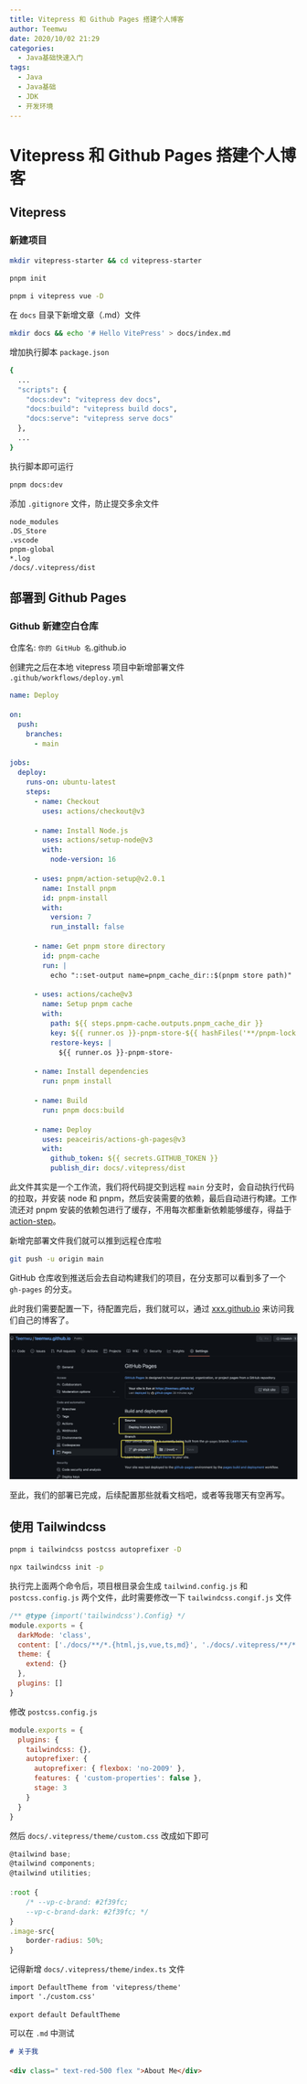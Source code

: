 ```yaml
---
title: Vitepress 和 Github Pages 搭建个人博客
author: Teemwu
date: 2020/10/02 21:29
categories:
  - Java基础快速入门
tags:
  - Java
  - Java基础
  - JDK
  - 开发环境
---
```


# Vitepress 和 Github Pages 搭建个人博客

## Vitepress

### 新建项目

```bash
mkdir vitepress-starter && cd vitepress-starter
```

```bash
pnpm init
```

```bash
pnpm i vitepress vue -D
```

在 `docs` 目录下新增文章（.md）文件

```bash
mkdir docs && echo '# Hello VitePress' > docs/index.md
```

增加执行脚本 `package.json`

```bash
{
  ...
  "scripts": {
    "docs:dev": "vitepress dev docs",
    "docs:build": "vitepress build docs",
    "docs:serve": "vitepress serve docs"
  },
  ...
}
```

执行脚本即可运行

```bash
pnpm docs:dev
```

添加 `.gitignore` 文件，防止提交多余文件

```
node_modules
.DS_Store
.vscode
pnpm-global
*.log
/docs/.vitepress/dist
```

## 部署到 Github Pages

### Github 新建空白仓库

仓库名: `你的 GitHub 名`.github.io

创建完之后在本地 vitepress 项目中新增部署文件 `.github/workflows/deploy.yml`

```yaml
name: Deploy

on:
  push:
    branches:
      - main

jobs:
  deploy:
    runs-on: ubuntu-latest
    steps:
      - name: Checkout
        uses: actions/checkout@v3

      - name: Install Node.js
        uses: actions/setup-node@v3
        with:
          node-version: 16

      - uses: pnpm/action-setup@v2.0.1
        name: Install pnpm
        id: pnpm-install
        with:
          version: 7
          run_install: false

      - name: Get pnpm store directory
        id: pnpm-cache
        run: |
          echo "::set-output name=pnpm_cache_dir::$(pnpm store path)"

      - uses: actions/cache@v3
        name: Setup pnpm cache
        with:
          path: ${{ steps.pnpm-cache.outputs.pnpm_cache_dir }}
          key: ${{ runner.os }}-pnpm-store-${{ hashFiles('**/pnpm-lock.yaml') }}
          restore-keys: |
            ${{ runner.os }}-pnpm-store-

      - name: Install dependencies
        run: pnpm install

      - name: Build
        run: pnpm docs:build

      - name: Deploy
        uses: peaceiris/actions-gh-pages@v3
        with:
          github_token: ${{ secrets.GITHUB_TOKEN }}
          publish_dir: docs/.vitepress/dist
```

此文件其实是一个工作流，我们将代码提交到远程 `main` 分支时，会自动执行代码的拉取，并安装 node 和 pnpm，然后安装需要的依赖，最后自动进行构建。工作流还对 pnpm 安装的依赖包进行了缓存，不用每次都重新依赖能够缓存，得益于 [action-step](https://github.com/pnpm/action-setup)。

新增完部署文件我们就可以推到远程仓库啦

```bash
git push -u origin main
```

GitHub 仓库收到推送后会去自动构建我们的项目，在分支那可以看到多了一个 `gh-pages` 的分支。

此时我们需要配置一下，待配置完后，我们就可以，通过 [xxx.github.io](http://xxx.github.io) 来访问我们自己的博客了。

![](../../public/imgs/2022/09/19/20220919180014.png)

至此，我们的部署已完成，后续配置那些就看文档吧，或者等我哪天有空再写。

## 使用 Tailwindcss

```bash
pnpm i tailwindcss postcss autoprefixer -D
```

```bash
npx tailwindcss init -p
```

执行完上面两个命令后，项目根目录会生成 `tailwind.config.js` 和 `postcss.config.js` 两个文件，此时需要修改一下 `tailwindcss.congif.js` 文件

```jsx
/** @type {import('tailwindcss').Config} */
module.exports = {
  darkMode: 'class',
  content: ['./docs/**/*.{html,js,vue,ts,md}', './docs/.vitepress/**/*.{html,js,vue,ts,md}'],
  theme: {
    extend: {}
  },
  plugins: []
}
```

修改 `postcss.config.js`

```jsx
module.exports = {
  plugins: {
    tailwindcss: {},
    autoprefixer: {
      autoprefixer: { flexbox: 'no-2009' },
      features: { 'custom-properties': false },
      stage: 3
    }
  }
}
```

然后 `docs/.vitepress/theme/custom.css` 改成如下即可

```jsx
@tailwind base;
@tailwind components;
@tailwind utilities;

:root {
	/* --vp-c-brand: #2f39fc;
	--vp-c-brand-dark: #2f39fc; */
}
.image-src{
	border-radius: 50%;
}
```

记得新增 `docs/.vitepress/theme/index.ts` 文件

```tsx
import DefaultTheme from 'vitepress/theme'
import './custom.css'

export default DefaultTheme
```

可以在 `.md` 中测试

```markdown
# 关于我

<div class=" text-red-500 flex ">About Me</div>
```
